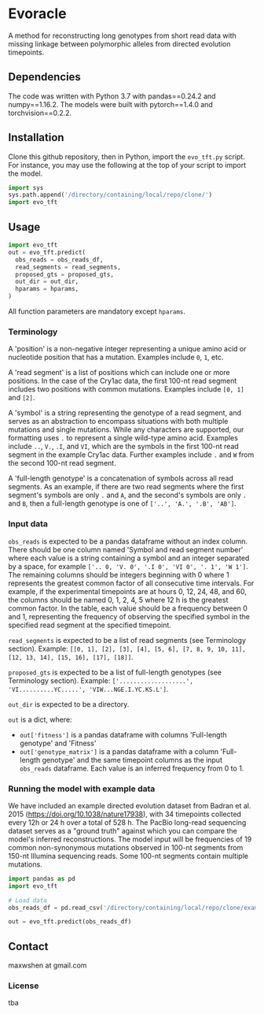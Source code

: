# Evoracle
A method for reconstructing long genotypes from short read data with missing linkage between polymorphic alleles from directed evolution timepoints.

## Dependencies
The code was written with Python 3.7 with pandas==0.24.2 and numpy==1.16.2. The models were built with pytorch==1.4.0 and torchvision==0.2.2.

## Installation
Clone this github repository, then in Python, import the `evo_tft.py` script. For instance, you may use the following at the top of your script to import the model.

```python
import sys
sys.path.append('/directory/containing/local/repo/clone/')
import evo_tft
```

## Usage
```python
import evo_tft
out = evo_tft.predict(
  obs_reads = obs_reads_df, 
  read_segments = read_segments, 
  proposed_gts = proposed_gts,
  out_dir = out_dir,
  hparams = hparams,
)
```

All function parameters are mandatory except `hparams`.

### Terminology
A 'position' is a non-negative integer representing a unique amino acid or nucleotide position that has a mutation. Examples include `0`, `1`, etc.

A 'read segment' is a list of positions which can include one or more positions. In the case of the Cry1ac data, the first 100-nt read segment includes two positions with common mutations. Examples include `[0, 1]` and `[2]`.

A 'symbol' is a string representing the genotype of a read segment, and serves as an abstraction to encompass situations with both multiple mutations and single mutations. While any characters are supported, our formatting uses `.` to represent a single wild-type amino acid. Examples include `..`, `V.`, `.I`, and `VI`, which are the symbols in the first 100-nt read segment in the example Cry1ac data. Further examples include `.` and `W` from the second 100-nt read segment.

A 'full-length genotype' is a concatenation of symbols across all read segments. As an example, if there are two read segments where the first segment's symbols are only `.` and `A`, and the second's symbols are only `.` and `B`, then a full-length genotype is one of `['..', 'A.', '.B', 'AB']`. 

### Input data
`obs_reads` is expected to be a pandas dataframe without an index column. There should be one column named 'Symbol and read segment number' where each value is a string containing a symbol and an integer separated by a space, for example `['.. 0, 'V. 0', '.I 0', 'VI 0', '. 1', 'W 1']`. The remaining columns should be integers beginning with 0 where 1 represents the greatest common factor of all consecutive time intervals. For example, if the experimental timepoints are at hours 0, 12, 24, 48, and 60, the columns should be named 0, 1, 2, 4, 5 where 12 h is the greatest common factor. In the table, each value should be a frequency between 0 and 1, representing the frequency of observing the specified symbol in the specified read segment at the specified timepoint.

`read_segments` is expected to be a list of read segments (see Terminology section). Example: `[[0, 1], [2], [3], [4], [5, 6], [7, 8, 9, 10, 11], [12, 13, 14], [15, 16], [17], [18]]`.

`proposed_gts` is expected to be a list of full-length genotypes (see Terminology section). Example: `['...................', 'VI..........YC.....', 'VIW...NGE.I.YC.KS.L']`.

`out_dir` is expected to be a directory.

`out` is a dict, where:
- `out['fitness']` is a pandas dataframe with columns 'Full-length genotype' and 'Fitness'
- `out['genotype_matrix']` is a pandas dataframe with a column 'Full-length genotype' and the same timepoint columns as the input `obs_reads` dataframe. Each value is an inferred frequency from 0 to 1.

### Running the model with example data

We have included an example directed evolution dataset from Badran et al. 2015 (https://doi.org/10.1038/nature17938), with 34 timepoints collected every 12h or 24 h over a total of 528 h. The PacBio long-read sequencing dataset serves as a "ground truth" against which you can compare the model's inferred reconstructions. The model input will be frequencies of 19 common non-synonymous mutations observed in 100-nt segments from 150-nt Illumina sequencing reads. Some 100-nt segments contain multiple mutations.

```python
import pandas as pd
import evo_tft

# Load data
obs_reads_df = pd.read_csv('/directory/containing/local/repo/clone/example_data/cry1ac_illumina_100nt_obsreads.csv')

out = evo_tft.predict(obs_reads_df)
```

## Contact
maxwshen at gmail.com

### License
tba
